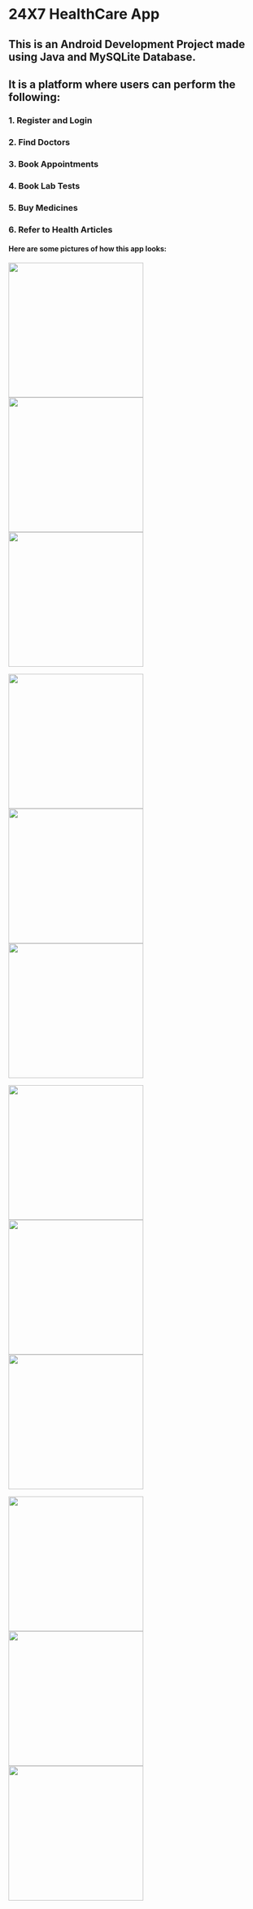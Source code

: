 <h1>24X7 HealthCare App</h1>
<h2>This is an Android Development Project made using Java and MySQLite Database.</h2>
<h2>It is a platform where users can perform the following: </h2>
<h3>1. Register and Login</h3>
<h3>2. Find Doctors</h3>
<h3>3. Book Appointments</h3>
<h3>4. Book Lab Tests</h3>
<h3>5. Buy Medicines</h3>
<h3>6. Refer to Health Articles</h3>
<h4> Here are some pictures of how this app looks: </h4>
<p float="left">
    <img src="./app/src/main/res/drawable/login_photo.jpg" width="265">
    <img src="./app/src/main/res/drawable/register_photo.jpg" width="265">
    <img src="./app/src/main/res/drawable/home_photo.jpg" width="265">
</p>
<p float="left">
    <img src="./app/src/main/res/drawable/doctor_photo.jpg" width="265">
    <img src="./app/src/main/res/drawable/lab_test_photo.jpg" width="265">
    <img src="./app/src/main/res/drawable/checkout_photo.jpg" width="265">
</p>
<p float="left">
    <img src="./app/src/main/res/drawable/medicine_photo.jpg" width="265">
    <img src="./app/src/main/res/drawable/appointment_list_photo.jpg" width="265">
    <img src="./app/src/main/res/drawable/book_photo.jpg" width="265">
</p>
<p float="left">
    <img src="./app/src/main/res/drawable/book_app_photo.jpg" width="265">
    <img src="./app/src/main/res/drawable/article_photo.jpg" width="265">
    <img src="./app/src/main/res/drawable/doctor_details_photo.jpg" width="265">
</p>
